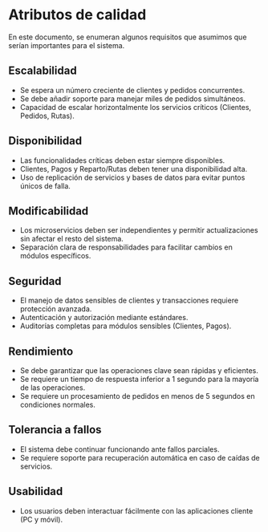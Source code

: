 # Atributos de calidad

En este documento, se enumeran algunos requisitos que asumimos que serían importantes para el sistema.

## Escalabilidad

- Se espera un número creciente de clientes y pedidos concurrentes.
- Se debe añadir soporte para manejar miles de pedidos simultáneos.
- Capacidad de escalar horizontalmente los servicios críticos (Clientes, Pedidos, Rutas).

## Disponibilidad

- Las funcionalidades críticas deben estar siempre disponibles.
- Clientes, Pagos y Reparto/Rutas deben tener una disponibilidad alta.
- Uso de replicación de servicios y bases de datos para evitar puntos únicos de falla.

## Modificabilidad

- Los microservicios deben ser independientes y permitir actualizaciones sin afectar el resto del sistema.
- Separación clara de responsabilidades para facilitar cambios en módulos específicos.

## Seguridad

- El manejo de datos sensibles de clientes y transacciones requiere protección avanzada.
- Autenticación y autorización mediante estándares.
- Auditorías completas para módulos sensibles (Clientes, Pagos).

## Rendimiento

- Se debe garantizar que las operaciones clave sean rápidas y eficientes.
- Se requiere un tiempo de respuesta inferior a 1 segundo para la mayoría de las operaciones.
- Se requiere un procesamiento de pedidos en menos de 5 segundos en condiciones normales.

## Tolerancia a fallos

- El sistema debe continuar funcionando ante fallos parciales.
- Se requiere soporte para recuperación automática en caso de caídas de servicios.

## Usabilidad
- Los usuarios deben interactuar fácilmente con las aplicaciones cliente (PC y móvil).
